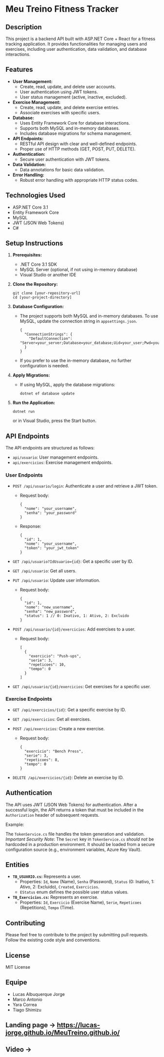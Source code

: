 # Meu Treino Fitness Tracker

## Description

This project is a backend API built with ASP.NET Core + React for a fitness tracking application. It provides functionalities for managing users and exercises, including user authentication, data validation, and database interactions.

## Features

*   **User Management:**
    *   Create, read, update, and delete user accounts.
    *   User authentication using JWT tokens.
    *   User status management (active, inactive, excluded).
*   **Exercise Management:**
    *   Create, read, update, and delete exercise entries.
    *   Associate exercises with specific users.
*   **Database:**
    *   Uses Entity Framework Core for database interactions.
    *   Supports both MySQL and in-memory databases.
    *   Includes database migrations for schema management.
*   **API Endpoints:**
    *   RESTful API design with clear and well-defined endpoints.
    *   Proper use of HTTP methods (GET, POST, PUT, DELETE).
*   **Authentication:**
    *   Secure user authentication with JWT tokens.
*   **Data Validation:**
    *   Data annotations for basic data validation.
*   **Error Handling:**
    *   Robust error handling with appropriate HTTP status codes.

## Technologies Used

*   ASP.NET Core 3.1
*   Entity Framework Core
*   MySQL
*   JWT (JSON Web Tokens)
*   C#

## Setup Instructions

1.  **Prerequisites:**
    *   .NET Core 3.1 SDK
    *   MySQL Server (optional, if not using in-memory database)
    *   Visual Studio or another IDE

2.  **Clone the Repository:**

    ```
    git clone [your-repository-url]
    cd [your-project-directory]
    ```

3.  **Database Configuration:**

    *   The project supports both MySQL and in-memory databases. To use MySQL, update the connection string in `appsettings.json`.

        ```
        {
          "ConnectionStrings": {
            "DefaultConnection": "Server=your_server;Database=your_database;Uid=your_user;Pwd=your_password;"
          }
        }
        ```

    *   If you prefer to use the in-memory database, no further configuration is needed.

4.  **Apply Migrations:**

    *   If using MySQL, apply the database migrations:

        ```
        dotnet ef database update
        ```

5.  **Run the Application:**

    ```
    dotnet run
    ```

    or in Visual Studio, press the Start button.

## API Endpoints

The API endpoints are structured as follows:

*   `api/usuario`: User management endpoints.
*   `api/exercicios`: Exercise management endpoints.

### User Endpoints

*   `POST /api/usuario/login`: Authenticate a user and retrieve a JWT token.
    *   Request body:

        ```
        {
          "nome": "your_username",
          "senha": "your_password"
        }
        ```

    *   Response:

        ```
        {
          "id": 1,
          "nome": "your_username",
          "token": "your_jwt_token"
        }
        ```

*   `GET /api/usuario?IdUsuario={id}`: Get a specific user by ID.
*   `GET /api/usuario`: Get all users.
*   `PUT /api/usuario`: Update user information.
    *   Request body:

        ```
        {
          "id": 1,
          "nome": "new_username",
          "senha": "new_password",
          "status": 1 // 0: Inativo, 1: Ativo, 2: Excluido
        }
        ```

*   `POST /api/usuario/{id}/exercicios`: Add exercises to a user.
    *   Request body:

        ```
        [
          {
            "exercicio": "Push-ups",
            "serie": 3,
            "repeticoes": 10,
            "tempo": 0
          }
        ]
        ```

*   `GET /api/usuario/{id}/exercicios`: Get exercises for a specific user.

### Exercise Endpoints

*   `GET /api/exercicios/{id}`: Get a specific exercise by ID.
*   `GET /api/exercicios`: Get all exercises.
*   `POST /api/exercicios`: Create a new exercise.
    *   Request body:

        ```
        {
          "exercicio": "Bench Press",
          "serie": 3,
          "repeticoes": 8,
          "tempo": 0
        }
        ```

*   `DELETE /api/exercicios/{id}`: Delete an exercise by ID.

## Authentication

The API uses JWT (JSON Web Tokens) for authentication.  After a successful login, the API returns a token that must be included in the `Authorization` header of subsequent requests.

Example:


The `TokenService.cs` file handles the token generation and validation.  *Important Security Note*: The `Secret` key in `TokenService.cs` *should not* be hardcoded in a production environment.  It should be loaded from a secure configuration source (e.g., environment variables, Azure Key Vault).

## Entities

*   **`TB_USUARIO.cs`:** Represents a user.
    *   Properties: `Id`, `Nome` (Name), `Senha` (Password), `Status` (0: Inativo, 1: Ativo, 2: Excluido), `Created`, `Exercicios`.
    *   `EStatus` enum defines the possible user status values.
*   **`TB_Exercicios.cs`:** Represents an exercise.
    *   Properties: `Id`, `Exercicio` (Exercise Name), `Serie`, `Repeticoes` (Repetitions), `Tempo` (Time).

## Contributing

Please feel free to contribute to the project by submitting pull requests.  Follow the existing code style and conventions.

## License

MIT License


## Equipe

* Lucas Albuquerque Jorge
* Marco Antonio
* Yara Correa
* Tiago Shimizu

## Landing page -> https://lucas-jorge.github.io/MeuTreino.github.io/
## Video -> 

